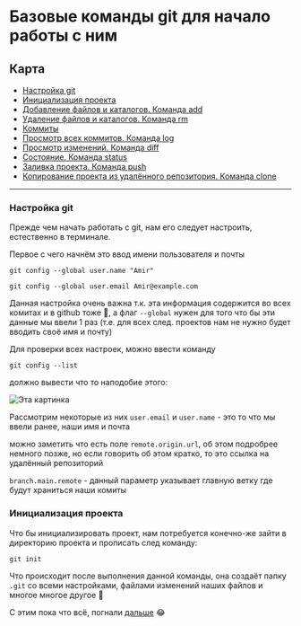 # Базовые команды git для начало работы с ним

## Карта
* [Настройка git](#настройка-git)
* [Инициализация проекта](#инициализация-проекта)
* [Добавление файлов и каталогов. Команда add](CommandAdd.md)
* [Удаление файлов и каталогов. Команда rm]()
* [Коммиты]()
* [Просмотр всех коммитов. Команда log]()
* [Просмотр изменений. Команда diff]()
* [Состояние. Команда status]()
* [Заливка проекта. Команда push]()
* [Копирование проекта из удалённого репозитория. Команда clone]()
---


### Настройка git
Прежде чем начать работать с git, нам его следует настроить, естественно в терминале.

Первое с чего начнём это ввод имени пользователя и почты

`git config --global user.name "Amir"`

`git config --global user.email Amir@example.com`

Данная настройка очень важна т.к. эта информация содержится во всех комитах и в github тоже 🙂, а флаг `--global` нужен для того что бы эти данные мы ввели 1 раз (т.е. для всех след. проектов нам не нужно будет вводить своё имя и почту)

Для проверки всех настроек, можно ввести команду 

`git config --list`

должно вывести что то наподобие этого:

![Эта картинка](../source/2024-02-10_09-00.png)

Рассмотрим некоторые из них
`user.email` и `user.name` - это то что мы ввели ранее, наши имя и почта

можно заметить что есть поле `remote.origin.url`, об этом подробрее немного позже, но если говорить об этом кратко, то это ссылка на удалённый репозиторий

`branch.main.remote` - данный параметр указывает главную ветку где будут храниться наши комиты

### Инициализация проекта
Что бы инициализировать проект, нам потребуется конечно-же зайти в директорию проекта и прописать след команду:

`git init`

Что происходит после выполнения данной команды, она создаёт папку `.git` со всеми настройками, файлами изменений наших файлов и многое многое другое 🙂

С этим пока что всё, погнали [дальше](CommandAdd.md) :joy: